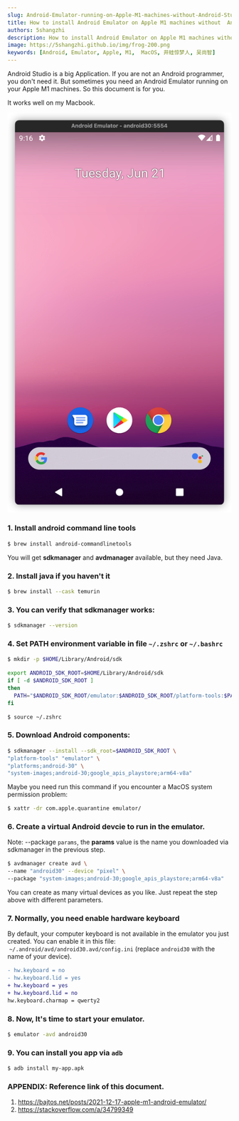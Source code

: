 ```yaml
---
slug: Android-Emulator-running-on-Apple-M1-machines-without-Android-Studio
title: How to install Android Emulator on Apple M1 machines without  Android Studio
authors: 5shangzhi
description: How to install Android Emulator on Apple M1 machines without Android Studio
image: https://5shangzhi.github.io/img/frog-200.png
keywords: [Android, Emulator, Apple, M1,  MacOS, 井蛙惊梦人, 吴尚智]
---
```


Android Studio is a big Application. If you are not an Android programmer, you don't need it. But sometimes you need an Android Emulator running on your Apple M1 machines. So this document is for you.

It works well on my Macbook.

![井蛙惊梦人](images/2022-06-21/android-emulator-on-macos-m1.png)

### 1. Install android command line tools

```sh
$ brew install android-commandlinetools
```

You will get **sdkmanager** and **avdmanager** available, but they need Java.

### 2. Install java if you haven't it

```sh
$ brew install --cask temurin
```

### 3. You can verify that sdkmanager works:

```sh
$ sdkmanager --version
```

### 4. Set PATH environment variable in file `~/.zshrc` or `~/.bashrc`

```sh
$ mkdir -p $HOME/Library/Android/sdk
```

```sh
export ANDROID_SDK_ROOT=$HOME/Library/Android/sdk
if [ -d $ANDROID_SDK_ROOT ]
then
  PATH="$ANDROID_SDK_ROOT/emulator:$ANDROID_SDK_ROOT/platform-tools:$PATH"
fi
```

```sh
$ source ~/.zshrc
```

### 5. Download Android components:

```sh
$ sdkmanager --install --sdk_root=$ANDROID_SDK_ROOT \
"platform-tools" "emulator" \
"platforms;android-30" \
"system-images;android-30;google_apis_playstore;arm64-v8a"
```

Maybe you need run this command if you encounter a MacOS system permission problem: 

```sh
$ xattr -dr com.apple.quarantine emulator/
```

### 6. Create a virtual Android devcie to run in the emulator.

Note: --package `params`, the **params** value is the name you downloaded via sdkmanager in the previous step.

```sh
$ avdmanager create avd \
--name "android30" --device "pixel" \
--package "system-images;android-30;google_apis_playstore;arm64-v8a"
```

You can create as many virtual devices as you like. Just repeat the step above with different parameters.

### 7. Normally, you need enable hardware keyboard

By default, your computer keyboard is not available in the emulator you just created. You can enable it in this file:  `~/.android/avd/android30.avd/config.ini` (replace `android30` with the name of your device).

```diff
- hw.keyboard = no
- hw.keyboard.lid = yes
+ hw.keyboard = yes
+ hw.keyboard.lid = no
hw.keyboard.charmap = qwerty2
```

### 8. Now, It's time to start your emulator.

```sh
$ emulator -avd android30
```

### 9. You can install you app via `adb`

```sh
$ adb install my-app.apk
```

### APPENDIX: Reference link of this document.

1. https://bajtos.net/posts/2021-12-17-apple-m1-android-emulator/
2. https://stackoverflow.com/a/34799349
